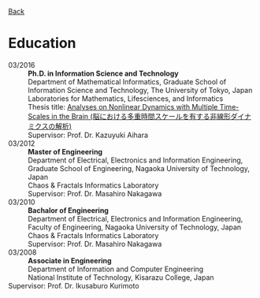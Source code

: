 [Back](index.md) 

# Education

<dl>
<dt>03/2016</dt>
    <dd><strong>Ph.D. in Information Science and Technology</strong></br>
    Department of Mathematical Informatics, Graduate School of Information Science and Technology, The University of Tokyo, Japan</br>
    Laboratories for Mathematics, Lifesciences, and Informatics</br>
    Thesis title: <a href="https://repository.dl.itc.u-tokyo.ac.jp/records/48069#.YpQgr-7itPb">Analyses on Nonlinear Dynamics with Multiple Time-Scales in the Brain (脳における多重時間スケールを有する非線形ダイナミクスの解析)</a></br>
    Supervisor: Prof. Dr. Kazuyuki Aihara</dd>
<dt>03/2012</dt>
<dd><strong>Master of Engineering</strong></br>
    Department of Electrical, Electronics and Information Engineering, Graduate School of Engineering, Nagaoka University of Technology, Japan</br>
    Chaos & Fractals Informatics Laboratory</br>
    Supervisor: Prof. Dr. Masahiro Nakagawa</dd></dd>
<dt>03/2010</dt>
<dd><strong>Bachalor of Engineering</strong></br>
    Department of Electrical, Electronics and Information Engineering, Faculty of Engineering, Nagaoka University of Technology, Japan</br>
    Chaos & Fractals Informatics Laboratory</br>
    Supervisor: Prof. Dr. Masahiro Nakagawa</dd></dd>
<dt>03/2008</dt>
<dd><strong>Associate in Engineering</strong></br>
    Department of Information and Computer Engineering</br>
    National Institute of Technology, Kisarazu College, Japan</dd>
    Supervisor: Prof. Dr. Ikusaburo Kurimoto</dd></dd>
</dl>

